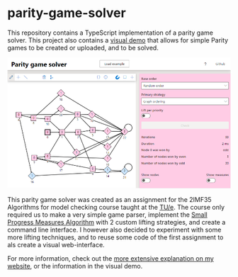 # parity-game-solver

This repository contains a TypeScript implementation of a parity game solver. This project also contains a [visual demo](https://tarvk.github.io/parity-game-solver/demo/build/) that allows for simple Parity games to be created or uploaded, and to be solved.

![banner](./banner.png)

This parity game solver was created as an assignment for the 2IMF35 Algorithms for model checking course taught at the [TU/e](https://www.tue.nl/en/). The course only required us to make a very simple game parser, implement the [Small Progress Measures Algorithm](https://www.win.tue.nl/~timw/teaching/amc/2009/college14.pdf) with 2 custom lifting strategies, and create a command line interface. I however also decided to experiment with some more lifting techniques, and to reuse some code of the first assignment to als create a visual web-interface.

For more information, check out the [more extensive explanation on my website](https://tarvk.github.io/projects/model-checker), or the information in the visual demo.

